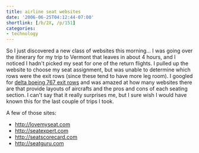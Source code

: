 ```yaml
---
title: airline seat websites
date: '2006-06-25T04:12:44-07:00'
shortlink: [/b/2X, /p/151]
categories:
- technology
---
```

So I just discovered a new class of websites this morning... I was going over the itinerary for my trip to Vermont that
leaves in about 4 hours, and I noticed I hadn't picked my seat for one of the return flights.  I pulled up the website
to choose my seat assignment, but was unable to determine which rows were the exit rows (since these tend to have more
leg room).  I googled for [delta boeing 767 exit rows][] and was amazed at how many websites there are that provide
layouts of aircrafts and the pros and cons of each seating section.  I can't say that it really surprises me, but I sure
wish I would have known this for the last couple of trips I took.

A few of those sites:

- <http://lovemyseat.com>
- <http://seatexpert.com>
- <http://seatscorecard.com>
- <http://seatguru.com>

[delta boeing 767 exit rows]: http://www.google.com/search?q=delta+boeing+767+exit+rows
